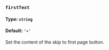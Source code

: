 ### `firstText`
#### Type: `string`
#### Default: `'«'`

Set the content of the skip to first page button.
